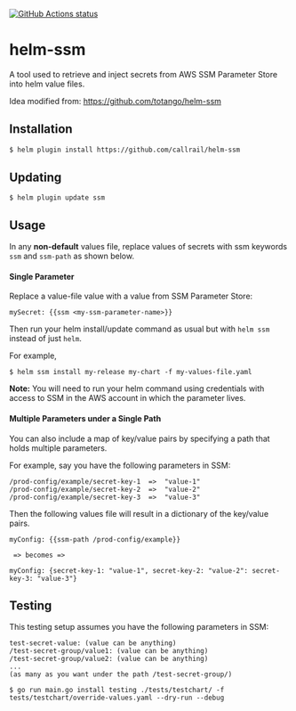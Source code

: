 <a href="https://github.com/callrail/helm-ssm/actions"><img alt="GitHub Actions status" src="https://github.com/callrail/helm-ssm/workflows/Build%20and%20Release/badge.svg"></a>

# helm-ssm
A tool used to retrieve and inject secrets from AWS SSM Parameter Store into helm value files.

Idea modified from: https://github.com/totango/helm-ssm


## Installation
```bash
$ helm plugin install https://github.com/callrail/helm-ssm
```

## Updating
```
$ helm plugin update ssm
```

## Usage
In any **non-default** values file, replace values of secrets with ssm keywords `ssm` and `ssm-path` as shown below.
#### Single Parameter
Replace a value-file value with a value from SSM Parameter Store:
```
mySecret: {{ssm <my-ssm-parameter-name>}}
```
Then run your helm install/update command as usual but with `helm ssm` instead of just `helm`.

For example,
```
$ helm ssm install my-release my-chart -f my-values-file.yaml
```
**Note:** You will need to run your helm command using credentials with access to SSM in the AWS account in which the parameter lives.

#### Multiple Parameters under a Single Path
You can also include a map of key/value pairs by specifying a path that holds multiple parameters.

For example, say you have the following parameters in SSM:
```
/prod-config/example/secret-key-1  =>  "value-1"
/prod-config/example/secret-key-2  =>  "value-2"
/prod-config/example/secret-key-3  =>  "value-3"
```
Then the following values file will result in a dictionary of the key/value pairs.
```
myConfig: {{ssm-path /prod-config/example}}

 => becomes =>

myConfig: {secret-key-1: "value-1", secret-key-2: "value-2": secret-key-3: "value-3"}
```

## Testing
This testing setup assumes you have the following parameters in SSM:
```
test-secret-value: (value can be anything)
/test-secret-group/value1: (value can be anything)
/test-secret-group/value2: (value can be anything)
...
(as many as you want under the path /test-secret-group/)
```
```
$ go run main.go install testing ./tests/testchart/ -f tests/testchart/override-values.yaml --dry-run --debug
```

